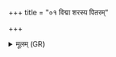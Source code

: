 +++
title = "०१ विद्मा शरस्य पितरम्"

+++
<details><summary>मूलम् (GR)</summary>

विद्मा शरस्य पितरं  
पर्जन्यं भूरिधायसम् ।  
विद्मो ह्य् अस्य मातरं  
पृथिवीं विश्वधायसम् ॥
</details>